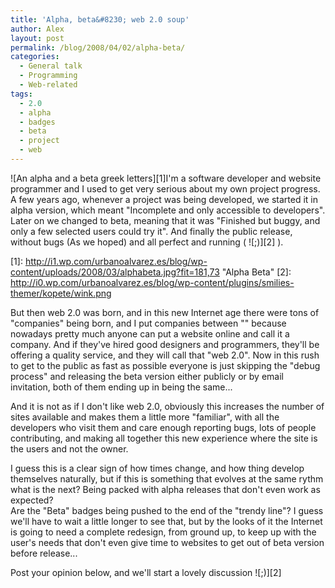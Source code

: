 ```yaml
---
title: 'Alpha, beta&#8230; web 2.0 soup'
author: Alex
layout: post
permalink: /blog/2008/04/02/alpha-beta/
categories:
  - General talk
  - Programming
  - Web-related
tags:
  - 2.0
  - alpha
  - badges
  - beta
  - project
  - web
---
```

 

![An alpha and a beta greek letters][1]I\'m a software developer and website programmer and I used to get very serious about my own project progress. A few years ago, whenever a project was being developed, we started it in alpha version, which meant \"Incomplete and only accessible to developers\". Later on we changed to beta, meaning that it was \"Finished but buggy, and only a few selected users could try it\". And finally the public release, without bugs (As we hoped) and all perfect and running ( ![;)][2] ).

 [1]: http://i1.wp.com/urbanoalvarez.es/blog/wp-content/uploads/2008/03/alphabeta.jpg?fit=181,73 \"Alpha Beta\"
 [2]: http://i0.wp.com/urbanoalvarez.es/blog/wp-content/plugins/smilies-themer/kopete/wink.png

But then web 2.0 was born, and in this new Internet age there were tons of \"companies\" being born, and I put companies between \"\" because nowadays pretty much anyone can put a website online and call it a company. And if they\'ve hired good designers and programmers, they\'ll be offering a quality service, and they will call that \"web 2.0\". Now in this rush to get to the public as fast as possible everyone is just skipping the \"debug process\" and releasing the beta version either publicly or by email invitation, both of them ending up in being the same...

And it is not as if I don\'t like web 2.0, obviously this increases the number of sites available and makes them a little more \"familiar\", with all the developers who visit them and care enough reporting bugs, lots of people contributing, and making all together this new experience where the site is the users and not the owner.

I guess this is a clear sign of how times change, and how thing develop themselves naturally, but if this is something that evolves at the same rythm what is the next? Being packed with alpha releases that don\'t even work as expected?  
Are the \"Beta\" badges being pushed to the end of the \"trendy line\"? I guess we\'ll have to wait a little longer to see that, but by the looks of it the Internet is going to need a complete redesign, from ground up, to keep up with the user\'s needs that don\'t even give time to websites to get out of beta version before release...

Post your opinion below, and we\'ll start a lovely discussion ![;)][2]